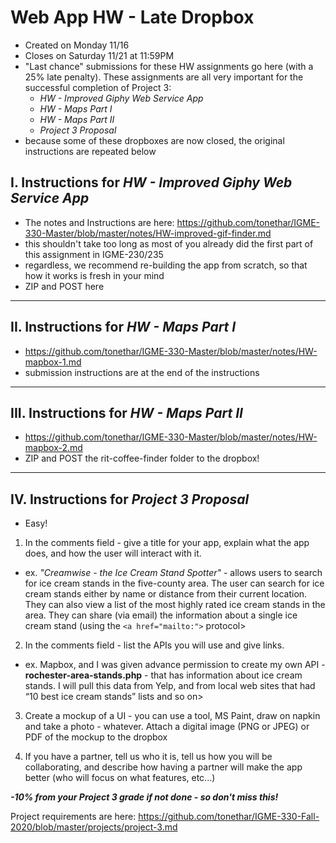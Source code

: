 # Web App HW - Late Dropbox

- Created on Monday 11/16
- Closes on Saturday 11/21 at 11:59PM
- "Last chance" submissions for these HW assignments go here (with a 25% late penalty). These assignments are all very important for the successful completion of Project 3:
  - *HW - Improved Giphy Web Service App*
  - *HW - Maps Part I*
  - *HW - Maps Part II*
  - *Project 3 Proposal*
- because some of these dropboxes are now closed, the original instructions are repeated below
  
## I. Instructions for *HW - Improved Giphy Web Service App*
- The notes and Instructions are here: https://github.com/tonethar/IGME-330-Master/blob/master/notes/HW-improved-gif-finder.md
- this shouldn't take too long as most of you already did the first part of this assignment in IGME-230/235
- regardless, we recommend re-building the app from scratch, so that how it works is fresh in your mind
- ZIP and POST here

<hr>

## II. Instructions for *HW - Maps Part I*
- https://github.com/tonethar/IGME-330-Master/blob/master/notes/HW-mapbox-1.md
- submission instructions are at the end of the instructions

<hr>

## III. Instructions for *HW - Maps Part II*
- https://github.com/tonethar/IGME-330-Master/blob/master/notes/HW-mapbox-2.md
- ZIP and POST the rit-coffee-finder folder to the dropbox!

<hr>

## IV. Instructions for *Project 3 Proposal*

- Easy!

1) In the comments field - give a title for your app, explain what the app does, and how the user will interact with it.

- ex. *"Creamwise - the Ice Cream Stand Spotter"* - allows users to search for ice cream stands in the five-county area. The user can search for ice cream stands either by name or distance from their current location. They can also view a list of the most highly rated ice cream stands in the area. They can share (via email) the information about a single ice cream stand (using the `<a href="mailto:">` protocol>

2) In the comments field - list the APIs you will use and give links.

- ex. Mapbox, and I was given advance permission to create my own API - **rochester-area-stands.php** - that has information about ice cream stands. I will pull this data from Yelp, and from local web sites that had “10 best ice cream stands” lists and so on>

3) Create a mockup of a UI - you can use a tool, MS Paint, draw on napkin and take a photo - whatever. Attach a digital image (PNG or JPEG) or PDF of the mockup to the dropbox

4) If you have a partner, tell us who it is, tell us how you will be collaborating, and describe how having a partner will make the app better (who will focus on what features, etc...)

***-10% from your Project 3 grade if not done - so don't miss this!***

Project requirements are here: https://github.com/tonethar/IGME-330-Fall-2020/blob/master/projects/project-3.md
